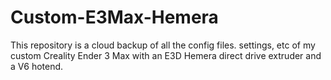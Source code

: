 # Custom-E3Max-Hemera
This repository is a cloud backup of all the config files. settings, etc of my custom Creality Ender 3 Max with an E3D Hemera direct drive extruder and a V6 hotend.
